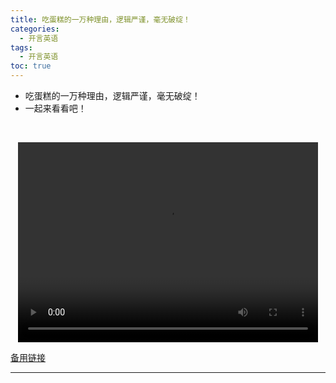 ```yaml
---
title: 吃蛋糕的一万种理由，逻辑严谨，毫无破绽！
categories:
  - 开言英语
tags:
  - 开言英语
toc: true 
---
```



- 吃蛋糕的一万种理由，逻辑严谨，毫无破绽！
- 一起来看看吧！

 

<p style="text-align:center">
   <video width="480" height="320" controls>
       <source src="/video/ol/10.mp4">
   </video>
</p>
 <p><a href="/video/ol/10.mp4">备用链接</a></p>
 
---





